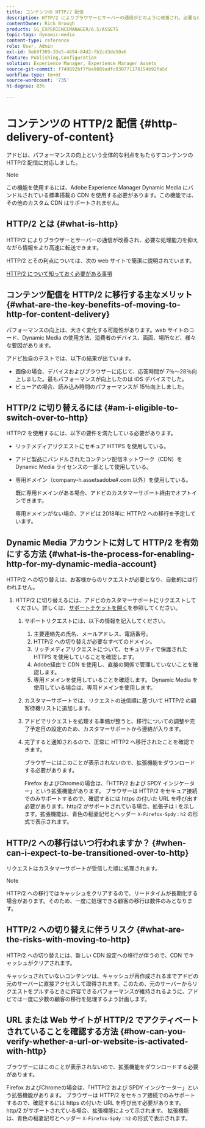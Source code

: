 ```yaml
---
title: コンテンツの HTTP/2 配信
description: HTTP/2 によりブラウザーとサーバーの通信がどのように改善され、必要な処理能力を抑えながら情報をより高速に転送できるのかを説明します。
contentOwner: Rick Brough
products: SG_EXPERIENCEMANAGER/6.5/ASSETS
topic-tags: dynamic-media
content-type: reference
role: User, Admin
exl-id: 9eb9f309-33e5-4694-84d2-fb2cd3de50a6
feature: Publishing,Configuration
solution: Experience Manager, Experience Manager Assets
source-git-commit: f749892bf7fba9889adfc930771178154b92fa5d
workflow-type: tm+mt
source-wordcount: '735'
ht-degree: 83%

---
```


# コンテンツの HTTP/2 配信 {#http-delivery-of-content}

アドビは、パフォーマンスの向上という全体的な利点をもたらすコンテンツの HTTP/2 配信に対応しました。

>[!NOTE]
>
>この機能を使用するには、Adobe Experience Manager Dynamic Media にバンドルされている標準搭載の CDN を使用する必要があります。この機能では、その他のカスタム CDN はサポートされません。

## HTTP/2 とは  {#what-is-http}

HTTP/2 によりブラウザーとサーバーの通信が改善され、必要な処理能力を抑えながら情報をより高速に転送できます。

HTTP/2 とその利点については、次の web サイトで簡潔に説明されています。

[HTTP/2 について知っておく必要がある事項](https://www.engadget.com/2015-02-24-what-you-need-to-know-about-http-2.html)

## コンテンツ配信を HTTP/2 に移行する主なメリット  {#what-are-the-key-benefits-of-moving-to-http-for-content-delivery}

パフォーマンスの向上は、大きく変化する可能性があります。web サイトのコード、Dynamic Media の使用方法、消費者のデバイス、画面、場所など、様々な要因があります。

アドビ独自のテストでは、以下の結果が出ています。

* 画像の場合、デバイスおよびブラウザーに応じて、応答時間が 7％～28％向上しました。最もパフォーマンスが向上したのは iOS デバイスでした。
* ビューアの場合、読み込み時間のパフォーマンスが 15％向上しました。

<!--
The following demonstration illustrates the difference between HTTP/1 versus HTTP/2 loading:

[https://http2.akamai.com/demo](https://http2.akamai.com/demo) -->

## HTTP/2 に切り替えるには {#am-i-eligible-to-switch-over-to-http}

HTTP/2 を使用するには、以下の要件を満たしている必要があります。

* リッチメディアリクエストにセキュア HTTPS を使用している。
* アドビ製品にバンドルされたコンテンツ配信ネットワーク（CDN）を Dynamic Media ライセンスの一部として使用している。
* 専用ドメイン（company-h.assetsadobe#.com 以外）を使用している。

  既に専用ドメインがある場合、アドビのカスタマーサポート経由でオプトインできます。

  専用ドメインがない場合、アドビは 2018年に HTTP/2 への移行を予定しています。

## Dynamic Media アカウントに対して HTTP/2 を有効にする方法  {#what-is-the-process-for-enabling-http-for-my-dynamic-media-account}

HTTP/2 への切り替えは、お客様からのリクエストが必要となり、自動的には行われません。

1. HTTP/2 に切り替えるには、アドビのカスタマーサポートにリクエストしてください。詳しくは、[サポートチケットを開く](https://experienceleague.adobe.com/ja?support-solution=General&lang=ja&support-tab=home#support)を参照してください。

   1. サポートリクエストには、以下の情報を記入してください。

      1. 主要連絡先の氏名、メールアドレス、電話番号。
      1. HTTP/2 への切り替えが必要なすべてのドメイン。
      1. リッチメディアリクエストについて、セキュリティで保護された HTTPS を使用していることを確認します。
      1. Adobe経由で CDN を使用し、直接の関係で管理していないことを確認します。
      1. 専用ドメインを使用していることを確認します。 Dynamic Media を使用している場合は、専用ドメインを使用します。

   1. カスタマーサポートでは、リクエストの送信順に基づいて HTTP/2 の顧客待機リストに追加します。
   1. アドビでリクエストを処理する準備が整うと、移行についての調整や完了予定日の設定のため、カスタマーサポートから連絡が入ります。
   1. 完了すると通知されるので、正常に HTTP2 へ移行されたことを確認できます。

      ブラウザーにはこのことが表示されないので、拡張機能をダウンロードする必要があります。

      Firefox およびChromeの場合は、「HTTP/2 および SPDY インジケーター」という拡張機能があります。 ブラウザーは HTTP/2 をセキュア接続でのみサポートするので、確認するには https の付いた URL を呼び出す必要があります。http/2 がサポートされている場合、拡張子は i を示します。拡張機能は、青色の稲妻記号とヘッダー `X-Firefox-Spdy` : `h2` の形式で表示されます。

## HTTP/2 への移行はいつ行われますか？ {#when-can-i-expect-to-be-transitioned-over-to-http}

リクエストはカスタマーサポートが受信した順に処理されます。

>[!NOTE]
>
>HTTP/2 への移行ではキャッシュをクリアするので、リードタイムが長期化する場合があります。そのため、一度に処理できる顧客の移行は数件のみとなります。

## HTTP/2 への切り替えに伴うリスク {#what-are-the-risks-with-moving-to-http}

HTTP/2 への切り替えには、新しい CDN 設定への移行が伴うので、CDN でキャッシュがクリアされます。

キャッシュされていないコンテンツは、キャッシュが再作成されるまでアドビの元のサーバーに直接アクセスして取得されます。このため、元のサーバーからリクエストをプルするときに許容できるパフォーマンスが維持されるように、アドビでは一度に少数の顧客の移行を処理するよう計画します。

## URL または Web サイトが HTTP/2 でアクティベートされていることを確認する方法 {#how-can-you-verify-whether-a-url-or-website-is-activated-with-http}

ブラウザーにはこのことが表示されないので、拡張機能をダウンロードする必要があります。

Firefox およびChromeの場合は、「HTTP/2 および SPDY インジケーター」という拡張機能があります。 ブラウザーは HTTP/2 をセキュア接続でのみサポートするので、確認するには https の付いた URL を呼び出す必要があります。http/2 がサポートされている場合、拡張機能によって示されます。 拡張機能は、青色の稲妻記号とヘッダー `X-Firefox-Spdy` : `h2` の形式で表示されます。
